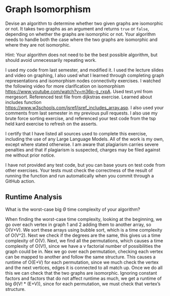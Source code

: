 # Graph Isomorphism

Devise an algorithm to determine whether two given graphs are isomorphic or not.
It takes two graphs as an argument and returns `true` or `false`, depending on
whether the graphs are isomorphic or not. Your algorithm needs to handle both
the case where the two graphs are isomorphic and where they are not isomorphic.

Hint: Your algorithm does not need to be the best possible algorithm, but should
avoid unnecessarily repeating work.

I used my code from last semester, and modified it. I used the lecture slides and video on graphing, I also used what I learned through completing graph representations and isomorphism nodes connectivity exercises. I watched the following video for more clarification on isomorphism https://www.youtube.com/watch?v=m36p-g_rxpA. Used test.yml from mergesort. Referenced test file from dijkstras exercise. Learned about includes function https://www.w3schools.com/jsref/jsref_includes_array.asp. I also used your comments from last semester in my previous pull requests. I also use my brute force sorting exercise, and referenced your test code from the tsp held kard exercise to refresh on the asserts.

I certify that I have listed all sources used to complete this exercise, including the use of any Large Language Models. All of the work is my own, except where stated otherwise. I am aware that plagiarism carries severe penalties and that if plagiarism is suspected, charges may be filed against me without prior notice.

I have not provided any test code, but you can base yours on test code from
other exercises. Your tests must check the correctness of the result of running
the function and run automatically when you commit through a GitHub action.

## Runtime Analysis

What is the worst-case big $\Theta$ time complexity of your algorithm?

When finding the worst-case time complexity, looking at the beginning, we go over each vertex in graph 1 and 2 adding them to another array, so O(V+V).  We sort these arrays using bubble sort, which is a time complexity of O(V^2). Next we check if the degrees are the same, this gives us a time complexity of O(V).  Next, we find all the permutations, which causes a time complexity of O(V!), since we have a v factorial number of possibilities the graph could be in. Nex we go over each permutation, checking each vertex can be mapped to another and follow the same structure. This causes a runtime of O(E+V) for each permutation, since we much check the vertex and the next vertices, edges it is connected to all match up. Once we do all this we can check that the two graphs are isomorphic. Ignoring constant factors and factors that do not affect runtime as much, we get a runtime of big $\Theta$(V! * (E+V)), since for each permutation, we must check that vertex’s structure.
